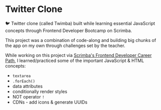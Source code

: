 # Twitter Clone

🐦 Twitter clone (called Twimba) built while learning essential JavaScript concepts through Frontend Developer Bootcamp on Scrimba.

This project was a combination of code-along and building big chunks of the app on my own through challenges set by the teacher.

While working on this project via [Scrimba's Frontend Developer Career Path](https://scrimba.com/learn/frontend), I learned/practiced some of the important JavaScript & HTML concepts:

- `textarea`
- `.forEach()`
- data attributes
- conditionally render styles
- NOT operator `!`
- CDNs - add icons & generate UUIDs
